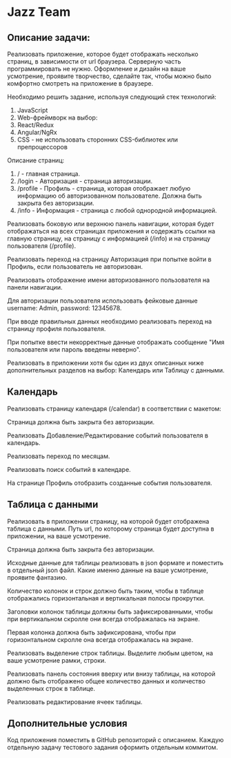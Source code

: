# Jazz Team

## Описание задачи: 
Реализовать приложение, которое будет отображать несколько страниц, в зависимости от url браузера. Серверную часть программировать не нужно. Оформление и дизайн на ваше усмотрение, проявите творчество, сделайте так, чтобы можно было комфортно смотреть на приложение в браузере.
	
Необходимо решить задание, используя следующий стек технологий:
1. JavaScript
2. Web-фреймворк на выбор:
3. React/Redux
4. Angular/NgRx
5. CSS - не использовать сторонних CSS-библиотек или препроцессоров

Описание страниц:
1. / - главная страница.
2. /login - Авторизация - страница авторизации.
3. /profile - Профиль - страница, которая отображает любую информацию об авторизованном пользователе. Должна быть закрыта без авторизации.
4. /info - Информация - страница с любой однородной информацией. 

Реализовать боковую или верхнюю панель навигации, которая будет отображаться на всех страницах приложения и содержать ссылки на главную страницу, на страницу с информацией (/info) и на страницу пользователя (/profile).

Реализовать переход на страницу Авторизация при попытке войти в Профиль, если пользователь не авторизован.

Реализовать отображение имени авторизованного пользователя на панели навигации.

Для авторизации пользователя использовать фейковые данные username: Admin, password: 12345678.

При вводе правильных данных необходимо реализовать переход на страницу профиля пользователя.

При попытке ввести некорректные данные отображать сообщение "Имя пользователя или пароль введены неверно".

Реализовать в приложении хотя бы один из двух описанных ниже дополнительных разделов на выбор: Календарь или Таблицу с данными. 
## Календарь
Реализовать страницу календаря (/calendar) в соответствии с макетом:


Страница должна быть закрыта без авторизации.

Реализовать Добавление/Редактирование событий пользователя в календарь.

Реализовать переход по месяцам.

Реализовать поиск событий в календаре.

На странице Профиль отобразить созданные события пользователя.
## Таблица с данными
Реализовать в приложении страницу, на которой будет отображена таблица с данными. Путь url, по которому страница будет доступна в приложении, на ваше усмотрение.

Страница должна быть закрыта без авторизации.

Исходные данные для таблицы реализовать в json формате и поместить в отдельный json файл. Какие именно данные на ваше усмотрение, проявите фантазию.

Количество колонок и строк должно быть таким, чтобы в таблице отображались горизонтальная и вертикальная полосы прокрутки.

Заголовки колонок таблицы должны быть зафиксированными, чтобы при вертикальном скролле они всегда отображалась на экране.

Первая колонка должна быть зафиксирована, чтобы при горизонтальном скролле она всегда отображалась на экране.

Реализовать выделение строк таблицы. Выделите любым цветом, на ваше усмотрение рамки, строки.

Реализовать панель состояния вверху или внизу таблицы, на которой должно быть отображено общее количество данных и количество выделенных строк в таблице.

Реализовать редактирование ячеек таблицы.

## Дополнительные условия
Код приложения поместить в GitHub репозиторий с описанием. 
Каждую отдельную задачу тестового задания оформить отдельным коммитом.

